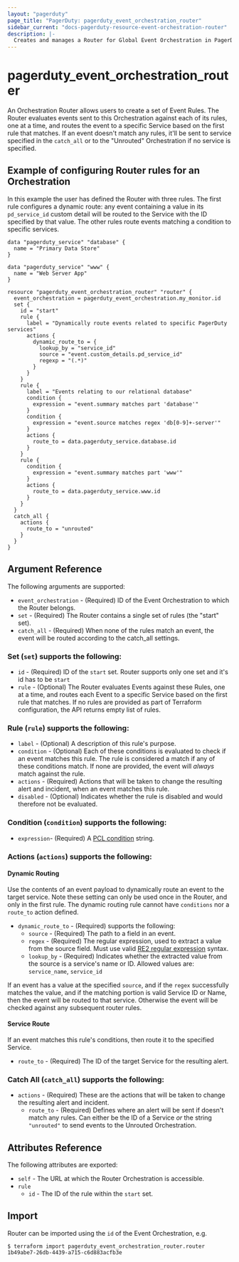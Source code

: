 ```yaml
---
layout: "pagerduty"
page_title: "PagerDuty: pagerduty_event_orchestration_router"
sidebar_current: "docs-pagerduty-resource-event-orchestration-router"
description: |-
  Creates and manages a Router for Global Event Orchestration in PagerDuty.
---
```


# pagerduty_event_orchestration_router

An Orchestration Router allows users to create a set of Event Rules. The Router evaluates events sent to this Orchestration against each of its rules, one at a time, and routes the event to a specific Service based on the first rule that matches. If an event doesn't match any rules, it'll be sent to service specified in the `catch_all` or to the "Unrouted" Orchestration if no service is specified.

## Example of configuring Router rules for an Orchestration

In this example the user has defined the Router with three rules. The first rule configures a dynamic route: any event containing a value in its `pd_service_id` custom detail will be routed to the Service with the ID specified by that value. The other rules route events matching a condition to specific services.

```hcl
data "pagerduty_service" "database" {
  name = "Primary Data Store"
}

data "pagerduty_service" "www" {
  name = "Web Server App"
}

resource "pagerduty_event_orchestration_router" "router" {
  event_orchestration = pagerduty_event_orchestration.my_monitor.id
  set {
    id = "start"
    rule {
      label = "Dynamically route events related to specific PagerDuty services"
      actions {
        dynamic_route_to = {
          lookup_by = "service_id"
          source = "event.custom_details.pd_service_id"
          regexp = "(.*)"
        }
      }
    }
    rule {
      label = "Events relating to our relational database"
      condition {
        expression = "event.summary matches part 'database'"
      }
      condition {
        expression = "event.source matches regex 'db[0-9]+-server'"
      }
      actions {
        route_to = data.pagerduty_service.database.id
      }
    }
    rule {
      condition {
        expression = "event.summary matches part 'www'"
      }
      actions {
        route_to = data.pagerduty_service.www.id
      }
    }
  }
  catch_all {
    actions {
      route_to = "unrouted"
    }
  }
}
```

## Argument Reference

The following arguments are supported:

* `event_orchestration` - (Required) ID of the Event Orchestration to which the Router belongs.
* `set` - (Required) The Router contains a single set of rules  (the "start" set).
* `catch_all` - (Required) When none of the rules match an event, the event will be routed according to the catch_all settings.

### Set (`set`) supports the following:
* `id` - (Required) ID of the `start` set. Router supports only one set and it's id has to be `start`
* `rule` - (Optional) The Router evaluates Events against these Rules, one at a time, and routes each Event to a specific Service based on the first rule that matches. If no rules are provided as part of Terraform configuration, the API returns empty list of rules.

### Rule (`rule`) supports the following:
* `label` - (Optional) A description of this rule's purpose.
* `condition` - (Optional) Each of these conditions is evaluated to check if an event matches this rule. The rule is considered a match if any of these conditions match. If none are provided, the event will _always_ match against the rule.
* `actions` - (Required) Actions that will be taken to change the resulting alert and incident, when an event matches this rule.
* `disabled` - (Optional) Indicates whether the rule is disabled and would therefore not be evaluated.

### Condition (`condition`) supports the following:
* `expression`- (Required) A [PCL condition](https://developer.pagerduty.com/docs/ZG9jOjM1NTE0MDc0-pcl-overview) string.

### Actions (`actions`) supports the following:

#### Dynamic Routing

Use the contents of an event payload to dynamically route an event to the target service. Note these setting can only be used once in the Router, and only in the first rule. The dynamic routing rule cannot have `conditions` nor a `route_to` action defined.

* `dynamic_route_to` - (Required) supports the following:
    * `source` - (Required) The path to a field in an event.
    * `regex` - (Required) The regular expression, used to extract a value from the source field. Must use valid [RE2 regular expression](https://github.com/google/re2/wiki/Syntax) syntax.
    * `lookup_by` - (Required) Indicates whether the extracted value from the source is a service's name or ID. Allowed values are: `service_name`, `service_id`

If an event has a value at the specified `source`, and if the `regex` successfully matches the value, and if the matching portion is valid Service ID or Name, then the event will be routed to that service. Otherwise the event will be checked against any subsequent router rules.

#### Service Route

If an event matches this rule's conditions, then route it to the specified Service.

* `route_to` - (Required) The ID of the target Service for the resulting alert.

### Catch All (`catch_all`) supports the following:
* `actions` - (Required) These are the actions that will be taken to change the resulting alert and incident.
  * `route_to` - (Required) Defines where an alert will be sent if doesn't match any rules. Can either be the ID of a Service _or_ the string `"unrouted"` to send events to the Unrouted Orchestration.

## Attributes Reference

The following attributes are exported:
* `self` - The URL at which the Router Orchestration is accessible.
* `rule`
  * `id` - The ID of the rule within the `start` set.

## Import

Router can be imported using the `id` of the Event Orchestration, e.g.

```
$ terraform import pagerduty_event_orchestration_router.router 1b49abe7-26db-4439-a715-c6d883acfb3e
```
